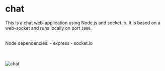 # chat

This is a chat web-application using Node.js and socket.io. 
It is based on a web-socket and runs locally on port `3000`.

<br>
Node dependencies:
- express
- socket.io

<br><br>
![chat](https://github.com/moritzmitterdorfer/chat/blob/master/chat.png)
